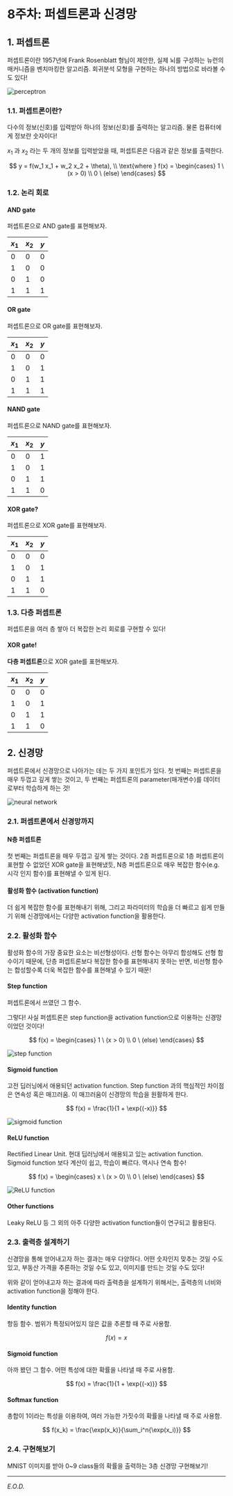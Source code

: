 # 8주차: 퍼셉트론과 신경망

## 1. 퍼셉트론
퍼셉트론이란 1957년에 Frank Rosenblatt 형님이 제안한, 실제 뇌를 구성하는 뉴런의 매커니즘을 벤치마킹한 알고리즘. 회귀분석 모형을 구현하는 하나의 방법으로 바라볼 수도 있다!

![perceptron](https://compmath.korea.ac.kr/appmath2021/_images/neuron-node1.png)

### 1.1. 퍼셉트론이란?
다수의 정보(신호)를 입력받아 하나의 정보(신호)를 출력하는 알고리즘. 물론 컴퓨터에게 정보란 숫자이다!

$x_1$ 과 $x_2$ 라는 두 개의 정보를 입력받았을 때, 퍼셉트론은 다음과 같은 정보를 출력한다.

$$
y = f(w_1 x_1 + w_2 x_2 + \theta), \\
\text{where }
f(x) = \begin{cases}
1 \ (x > 0) \\
0 \ (else)
\end{cases}
$$

### 1.2. 논리 회로
#### AND gate
퍼셉트론으로 AND gate를 표현해보자.

| $x_1$ | $x_2$ | $y$ |
| -- | -- | -- |
| 0 | 0 | 0 |
| 1 | 0 | 0 |
| 0 | 1 | 0 |
| 1 | 1 | 1 |

#### OR gate
퍼셉트론으로 OR gate를 표현해보자.

| $x_1$ | $x_2$ | $y$ |
| -- | -- | -- |
| 0 | 0 | 0 |
| 1 | 0 | 1 |
| 0 | 1 | 1 |
| 1 | 1 | 1 |

#### NAND gate
퍼셉트론으로 NAND gate를 표현해보자.

| $x_1$ | $x_2$ | $y$ |
| -- | -- | -- |
| 0 | 0 | 1 |
| 1 | 0 | 1 |
| 0 | 1 | 1 |
| 1 | 1 | 0 |

#### XOR gate?
퍼셉트론으로 XOR gate를 표현해보자.

| $x_1$ | $x_2$ | $y$ |
| -- | -- | -- |
| 0 | 0 | 0 |
| 1 | 0 | 1 |
| 0 | 1 | 1 |
| 1 | 1 | 0 |

### 1.3. 다층 퍼셉트론
퍼셉트론을 여러 층 쌓아 더 복잡한 논리 회로를 구현할 수 있다!

#### XOR gate!
**다층 퍼셉트론**으로 XOR gate를 표현해보자.

| $x_1$ | $x_2$ | $y$ |
| -- | -- | -- |
| 0 | 0 | 0 |
| 1 | 0 | 1 |
| 0 | 1 | 1 |
| 1 | 1 | 0 |


## 2. 신경망
퍼셉트론에서 신경망으로 나아가는 데는 두 가지 포인트가 있다. 첫 번째는 퍼셉트론을 매우 두껍고 깊게 쌓는 것이고, 두 번째는 퍼셉트론의 parameter(매개변수)를 데이터로부터 학습하게 하는 것!

![neural network](https://ichi.pro/assets/images/max/724/1*dGcBoXQyD6jAVRgAGAqRew.png)

### 2.1. 퍼셉트론에서 신경망까지
#### N층 퍼셉트론
첫 번째는 퍼셉트론을 매우 두껍고 깊게 쌓는 것이다. 2층 퍼셉트론으로 1층 퍼셉트론이 표현할 수 없었던 XOR gate을 표현해냈듯, N층 퍼셉트론으로 매우 복잡한 함수(e.g. 시각 인지 함수)를 표현해낼 수 있게 된다.

#### 활성화 함수 (activation function)
더 쉽게 복잡한 함수를 표현해내기 위해, 그리고 파라미터의 학습을 더 빠르고 쉽게 만들기 위해 신경망에서는 다양한 activation function을 활용한다.

### 2.2. 활성화 함수
활성화 함수의 가장 중요한 요소는 비선형성이다. 선형 함수는 아무리 합성해도 선형 함수이기 때문에, 단층 퍼셉트론보다 복잡한 함수를 표현해내지 못하는 반면, 비선형 함수는 합성할수록 더욱 복잡한 함수를 표현해낼 수 있기 때문!

#### Step function
퍼셉트론에서 쓰였던 그 함수.

그렇다! 사실 퍼셉트론은 step function을 activation function으로 이용하는 신경망이었던 것이다!

$$
f(x) = \begin{cases}
1 \ (x > 0) \\
0 \ (else)
\end{cases}
$$

![step function](https://encrypted-tbn0.gstatic.com/images?q=tbn:ANd9GcS3G1fQG0S0YkPuf1w1TK1gIHqeQPN0n37rN04QKxDMsHFKZBDaqySu2JKMb9Xb4u359sQ&usqp=CAU)

#### Sigmoid function
고전 딥러닝에서 애용되던 activation function. Step function 과의 핵심적인 차이점은 연속성 혹은 매끄러움. 이 매끄러움이 신경망의 학습을 원활하게 한다.

$$
f(x) = \frac{1}{1 + \exp{(-x)}}
$$

![sigmoid function](https://miro.medium.com/max/1280/1*sOtpVYq2Msjxz51XMn1QSA.png)

#### ReLU function
Rectified Linear Unit. 현대 딥러닝에서 애용되고 있는 activation function. Sigmoid function 보다 계산이 쉽고, 학습이 빠르다. 역시나 연속 함수!

$$
f(x) = \begin{cases}
x \ (x > 0) \\
0 \ (else)
\end{cases}
$$

![ReLU function](https://miro.medium.com/max/754/1*3JUMOqugWKB2SDra6x6v0A.png)

#### Other functions
Leaky ReLU 등 그 외의 아주 다양한 activation function들이 연구되고 활용된다.

### 2.3. 출력층 설계하기
신경망을 통해 얻어내고자 하는 결과는 매우 다양하다. 어떤 숫자인지 맞추는 것일 수도 있고, 부동산 가격을 추론하는 것일 수도 있고, 이미지를 만드는 것일 수도 있다!

위와 같이 얻어내고자 하는 결과에 따라 출력층을 설계하기 위해서는, 출력층의 너비와 activation function을 정해야 한다.

#### Identity function
항등 함수. 범위가 특정되어있지 않은 값을 추론할 때 주로 사용함.

$$
f(x) = x
$$

#### Sigmoid function
아까 봤던 그 함수. 어떤 특성에 대한 확률을 나타낼 때 주로 사용함.

$$
f(x) = \frac{1}{1 + \exp{(-x)}}
$$

#### Softmax function
총합이 1이라는 특성을 이용하여, 여러 가능한 가짓수의 확률을 나타낼 때 주로 사용함.

$$
f(x_k) = \frac{\exp(x_k)}{\sum_i^n{\exp(x_i)}}
$$

### 2.4. 구현해보기
MNIST 이미지를 받아 0~9 class들의 확률을 출력하는 3층 신경망 구현해보기!

---
*E.O.D.*